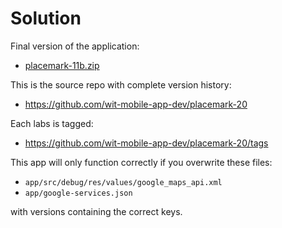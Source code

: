# Solution

Final version of the application:

- [placemark-11b.zip](archives/placemark-11b.zip)

This is the source repo with complete version history:

- <https://github.com/wit-mobile-app-dev/placemark-20>

Each labs is tagged:

- <https://github.com/wit-mobile-app-dev/placemark-20/tags>

This app will only function correctly if you overwrite these files:

- `app/src/debug/res/values/google_maps_api.xml`
- `app/google-services.json`

with versions containing the correct keys.